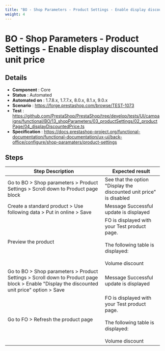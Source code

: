 ```yaml
---
title: "BO - Shop Parameters - Product Settings - Enable display discounted unit price"
weight: 4
---
```


# BO - Shop Parameters - Product Settings - Enable display discounted unit price
## Details
* **Component** : Core
* **Status** : Automated
* **Automated on** : 1.7.8.x, 1.7.7.x, 8.0.x, 8.1.x, 9.0.x
* **Scenario** : https://forge.prestashop.com/browse/TEST-1073
* **Test** : https://github.com/PrestaShop/PrestaShop/tree/develop/tests/UI/campaigns/functional/BO/13_shopParameters/03_productSettings/02_productPage/04_displayDiscountedPrice.ts
* **Specification** : https://docs.prestashop-project.org/functional-documentation/functional-documentation/ux-ui/back-office/configure/shop-paramaters/product-settings

## Steps
| Step Description | Expected result |
| ----- | ----- |
| Go to BO > Shop parameters > Product Settings > Scroll down to Product page block | See that the option "Display the discounted unit price" is disabled |
| Create a standard product > Use following data > Put in online > Save | Message Successful update is displayed |
| Preview the product | FO is displayed with your Test product page. <br><br>The following table is displayed:<br><br>Volume discount<br>||Quantity||Unit discount||You Save||<br>|3|€2.00|€6.00| |
| Go to BO > Shop parameters > Product Settings > Scroll down to Product page block > Enable "Display the discounted unit price" option > Save | Message Successful update is displayed |
| Go to FO > Refresh the product page | FO is displayed with your Test product page. <br><br>The following table is displayed:<br><br>Volume discount<br>||Quantity||Unit price||You Save||<br>|3|€8.00|€6.00| |
